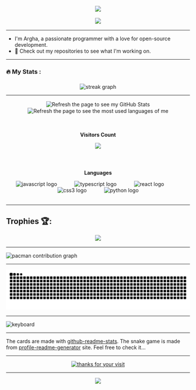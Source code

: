 <p align="center">
  <img src="https://capsule-render.vercel.app/api?type=waving&color=gradient&height=90"/>
</p>

<div align="center">
  <picture>
      <source media="(prefers-color-scheme: dark)" srcset="https://readme-typing-svg.herokuapp.com?font=Fira+Code&weight=700&size=30&pause=200&color=C0FFFA&center=true&vCenter=true&width=500&height=100&lines=Hi+%F0%9F%91%8B%F0%9F%91%8B" />
      <img src="https://readme-typing-svg.herokuapp.com?font=Fira+Code&weight=700&size=30&pause=200&color=5C0F37&center=true&vCenter=true&width=500&height=100&lines=Hi+%F0%9F%91%8B%F0%9F%91%8B" />
  </picture>
</div>


---

  - I'm Argha, a passionate programmer with a love for open-source development.
  - 🚀 Check out my repositories to see what I'm working on.
---

###

<h3 align="left">🔥   My Stats :</h3>

###

<div align="center">
  <img src="https://streak-stats.demolab.com?user=arg387&theme=catppuccin-frappe&border=EAEBD0&fire=EB5454&border_radius=10" height="220" alt="streak graph"  />
</div>



---

<div align="center">
  <picture>
    <source
        srcset="https://github-readme-stats.vercel.app/api?username=arg387&hide_title=false&hide_rank=false&show_icons=true&include_all_commits=true&count_private=true&disable_animations=false&theme=dracula&locale=en&hide_border=false&order=1"
        media="(prefers-color-scheme: dark)"
    />
    <source
        srcset="https://github-readme-stats.vercel.app/api?username=arg387&hide_title=false&hide_rank=false&show_icons=true&include_all_commits=true&count_private=true&disable_animations=false&theme=cobalt&locale=en&hide_border=false&order=1&text_color=2A0072"
        media="(prefers-color-scheme: light)"
    />
    <img
        alt="Refresh the page to see my GitHub Stats"
        height="190px" align="center"
        src="https://github-readme-stats.vercel.app/api?username=arg387&show_icons=true"
    />
  </picture>
  <picture>
    <source
        srcset="https://github-readme-stats.vercel.app/api/top-langs?username=arg387&layout=compact&hide_title=false&hide=jupyter%20notebook&theme=tokyonight&bg_color=421A38"
        media="(prefers-color-scheme: dark)"
    />
    <source
        srcset="https://github-readme-stats.vercel.app/api/top-langs?username=arg387&layout=compact&hide_title=false&hide=jupyter%20notebook&theme=cobalt&bg_color=f1faee&text_color=2A0072"
        media="(prefers-color-scheme: light)"
    />
    <img
        alt="Refresh the page to see the most used languages of me"
        height="190px" align="center"
        src="https://github-readme-stats.vercel.app/api/top-langs?username=arg387&layout=compact&hide=jupyter%20notebook"
    />
  </picture>
</div> 

<br>

<div align="center">
  <br><p align="centre"><b>Visitors Count</b></p>  
  <img src="https://visitor-badge.laobi.icu/badge?page_id=arg387.arg387&left_color=red&right_color=%23ff006e"  />
  <br>
</div>


###

<div align="center">
  <br><p align="centre"><b>Languages</b></p>  
  <img src="https://cdn.jsdelivr.net/gh/devicons/devicon/icons/javascript/javascript-original.svg" height="40" alt="javascript logo"   />
  <img width="40" />
  <img src="https://cdn.jsdelivr.net/gh/devicons/devicon/icons/typescript/typescript-original.svg" height="40" alt="typescript logo"  />
  <img width="40" />
  <img src="https://cdn.jsdelivr.net/gh/devicons/devicon/icons/react/react-original.svg" height="40" alt="react logo"  />
  <img width="40" />
  <img src="https://cdn.jsdelivr.net/gh/devicons/devicon/icons/css3/css3-original.svg" height="40" alt="css3 logo"  />
  <img width="40" />
  <img src="https://cdn.jsdelivr.net/gh/devicons/devicon/icons/python/python-original.svg" height="40" alt="python logo"  />

</div>
<br>
<hr>

## Trophies 🏆:

<p align='center'>
<img src="https://github-profile-trophy.vercel.app/?username=arg387&theme=dracula&no-frame=true&margin-w=15&margin-h=15">
</p>

---
<div>
  <picture>
    <source media="(prefers-color-scheme: dark)" srcset="https://raw.githubusercontent.com/arg387/arg387/output/pacman-contribution-graph-dark.svg">
    <source media="(prefers-color-scheme: light)" srcset="https://raw.githubusercontent.com/arg387/arg387/output/pacman-contribution-graph.svg">
    <img alt="pacman contribution graph" src="https://raw.githubusercontent.com/arg387/arg387/output/pacman-contribution-graph.svg">
  </picture>
</div>

---
<img src="https://raw.githubusercontent.com/arg387/arg387/output/snake.svg" alt="Snake animation" />

---

<img alt="keyboard" src="https://github.com/user-attachments/assets/bb94fa88-9318-4fd2-848f-e946b49364dd" height = "500px" width = "800px"/>


---

The cards are made with [github-readme-stats](https://github.com/anuraghazra/github-readme-stats). The snake game is made from [profile-readme-generator](https://profile-readme-generator.com) site. Feel free to check it...

---


<div align="center">
    <a href="https://git.io/typing-svg">
        <img alt="thanks for your visit" src="https://readme-typing-svg.herokuapp.com?font=Roboto+Slab&color=%237E3ACE&size=24&center=true&vCenter=true&width=300&lines=Thanks+for+your+visit!" >
    </a>
</div>

---

<p align="center">
  <img src="https://capsule-render.vercel.app/api?type=waving&color=gradient&height=90"/>
</p>
